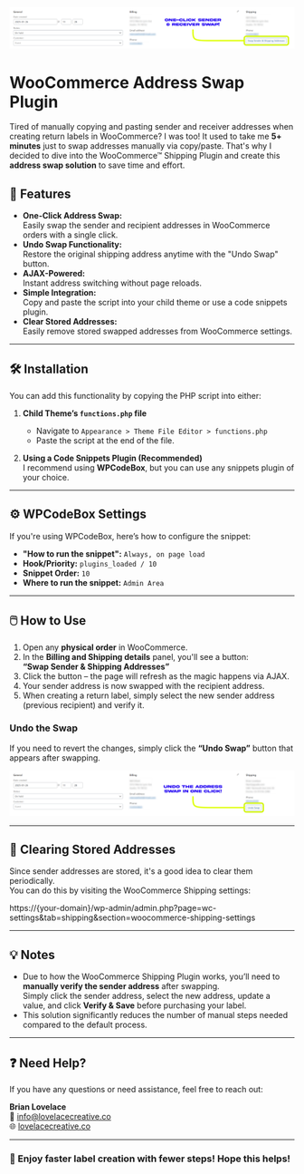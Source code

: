 ![WooCommerce Address Swap Screenshot](assets/Sender-Receiver-Swap-Example.png)

# WooCommerce Address Swap Plugin

Tired of manually copying and pasting sender and receiver addresses when creating return labels in WooCommerce? I was too! It used to take me **5+ minutes** just to swap addresses manually via copy/paste. That's why I decided to dive into the WooCommerce™ Shipping Plugin and create this **address swap solution** to save time and effort.

## 🚀 Features

- **One-Click Address Swap:**  
  Easily swap the sender and recipient addresses in WooCommerce orders with a single click.
- **Undo Swap Functionality:**  
  Restore the original shipping address anytime with the "Undo Swap" button.
- **AJAX-Powered:**  
  Instant address switching without page reloads.
- **Simple Integration:**  
  Copy and paste the script into your child theme or use a code snippets plugin.
- **Clear Stored Addresses:**  
  Easily remove stored swapped addresses from WooCommerce settings.

---

## 🛠️ Installation

You can add this functionality by copying the PHP script into either:

1. **Child Theme’s `functions.php` file**  
   - Navigate to `Appearance > Theme File Editor > functions.php`  
   - Paste the script at the end of the file.

2. **Using a Code Snippets Plugin (Recommended)**  
   I recommend using **WPCodeBox**, but you can use any snippets plugin of your choice.

---

## ⚙️ WPCodeBox Settings

If you're using WPCodeBox, here’s how to configure the snippet:

- **"How to run the snippet":** `Always, on page load`
- **Hook/Priority:** `plugins_loaded / 10`
- **Snippet Order:** `10`
- **Where to run the snippet:** `Admin Area`

---

## 🖱️ How to Use

1. Open any **physical order** in WooCommerce.  
2. In the **Billing and Shipping details** panel, you'll see a button:  
   **“Swap Sender & Shipping Addresses”**  
3. Click the button – the page will refresh as the magic happens via AJAX.  
4. Your sender address is now swapped with the recipient address.  
5. When creating a return label, simply select the new sender address (previous recipient) and verify it.

### **Undo the Swap**
If you need to revert the changes, simply click the **“Undo Swap”** button that appears after swapping.

![Undo Swap Screenshot](assets/Undo-Swap-Example.png)

---

## 🔄 Clearing Stored Addresses

Since sender addresses are stored, it's a good idea to clear them periodically.  
You can do this by visiting the WooCommerce Shipping settings:

https://{your-domain}/wp-admin/admin.php?page=wc-settings&tab=shipping&section=woocommerce-shipping-settings


---

## 💡 Notes

- Due to how the WooCommerce Shipping Plugin works, you’ll need to **manually verify the sender address** after swapping.  
  Simply click the sender address, select the new address, update a value, and click **Verify & Save** before purchasing your label.
- This solution significantly reduces the number of manual steps needed compared to the default process.

---

## ❓ Need Help?

If you have any questions or need assistance, feel free to reach out:

**Brian Lovelace**  
📧 [info@lovelacecreative.co](mailto:info@lovelacecreative.co)  
🌐 [lovelacecreative.co](https://lovelacecreative.co)

---

### 🚀 Enjoy faster label creation with fewer steps! Hope this helps!
